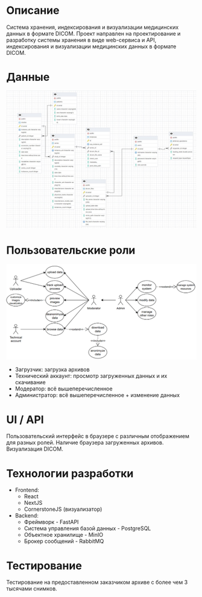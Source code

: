 # Описание
Система хранения, индексирования и визуализации медицинских данных в формате DICOM.
Проект направлен на проектирование и разработку системы хранения в виде web-сервиса и API, индексирования и визуализации медицинских данных в формате DICOM.
# Данные
![ER diagram](er.png)
# Пользовательские роли
![Roles](roles.png)
- Загрузчик: загрузка архивов
- Технический аккаунт: просмотр загруженных данных и их скачивание
- Модератор: всё вышеперечисленное
- Администратор: всё вышеперечисленное + изменение данных
# UI / API
Пользовательский интерфейс в браузере с различным отображением для разных ролей. Наличие браузера загруженных архивов. Визуализация DICOM.
# Технологии разработки
* Frontend:
    - React
    - NextJS 
    - CornerstoneJS (визуализатор)
* Backend:
  - Фреймворк - FastAPI
  - Система управления базой данных - PostgreSQL
  - Объектное хранилище - MinIO
  - Брокер сообщений - RabbitMQ
# Тестирование
Тестирование на предоставленном заказчиком архиве с более чем 3 тысячами снимков.